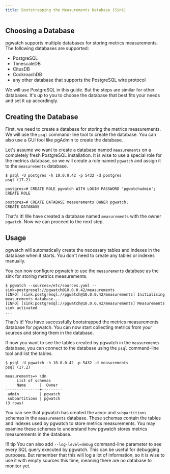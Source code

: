 ```yaml
---
title: Bootstrapping the Measurements Database (Sink)
---
```


## Choosing a Database

pgwatch supports multiple databases for storing metrics measurements. The following databases are supported:

- PostgreSQL
- TimescaleDB
- CitusDB
- CockroachDB
- any other database that supports the PostgreSQL wire protocol

We will use PostgreSQL in this guide. But the steps are similar for other databases. It's up to you to choose the database that best fits your needs and set it up accordingly.

## Creating the Database

First, we need to create a database for storing the metrics measurements. We will use the `psql` command-line tool to create the database. You can also use a GUI tool like pgAdmin to create the database.

Let's assume we want to create a database named `measurements` on a completely fresh PostgreSQL installation.
It is wise to use a special role for the metrics database, so we will create a role named `pgwatch` and assign it to the `measurements` database.

```terminal
$ psql -U postgres -h 10.0.0.42 -p 5432 -d postgres
psql (17.2)

postgres=# CREATE ROLE pgwatch WITH LOGIN PASSWORD 'pgwatchadmin';
CREATE ROLE

postgres=# CREATE DATABASE measurements OWNER pgwatch;
CREATE DATABASE
```

That's it! We have created a database named `measurements` with the owner `pgwatch`. Now we can proceed to the next step.

## Usage

pgwatch will automatically create the necessary tables and indexes in the database when it starts. You don't need to create any tables or indexes manually.

You can now configure pgwatch to use the `measurements` database as the sink for storing metrics measurements.

```terminal
$ pgwatch --sources=/etc/sources.yaml --sink=postgresql://pgwatch@10.0.0.42/measurements
[INFO] [sink:postgresql://pgwatch@10.0.0.42/measurements] Initialising measurements database...
[INFO] [sink:postgresql://pgwatch@10.0.0.42/measurements] Measurements sink activated
...
```

That's it! You have successfully bootstrapped the metrics measurements database for pgwatch. You can now start collecting metrics from your sources and storing them in the database.

If now you want to see the tables created by pgwatch in the `measurements` database, you can connect to the database using the `psql` command-line tool and list the tables.

```terminal
$ psql -U pgwatch -h 10.0.0.42 -p 5432 -d measurements
psql (17.2)

measurements=> \dn
     List of schemas
     Name      |  Owner
---------------+---------
 admin         | pgwatch
 subpartitions | pgwatch
(3 rows)
```

You can see that pgwatch has created the `admin` and `subpartitions` schemas in the `measurements` database. These schemas contain the tables and indexes used by pgwatch to store metrics measurements. You may examine these schemas to understand how pgwatch stores metrics measurements in the database.

!!! tip
    You can also add `--log-level=debug` command-line parameter to see every SQL query executed by pgwatch.
    This can be useful for debugging purposes. But remember that this will log a lot of information,
    so it is wise to use it with empty sources this time, meaning there are no database to monitor yet.
